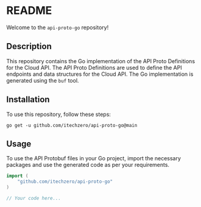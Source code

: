 # README

Welcome to the `api-proto-go` repository!

## Description

This repository contains the Go implementation of the API Proto Definitions for the Cloud API. The API Proto Definitions are used to define the API endpoints and data structures for the Cloud API. The Go implementation is generated using the `buf` tool.

## Installation

To use this repository, follow these steps:
```
go get -u github.com/itechzero/api-proto-go@main
```

## Usage

To use the API Protobuf files in your Go project, import the necessary packages and use the generated code as per your requirements.

```go
import (
    "github.com/itechzero/api-proto-go"
)

// Your code here...
```
